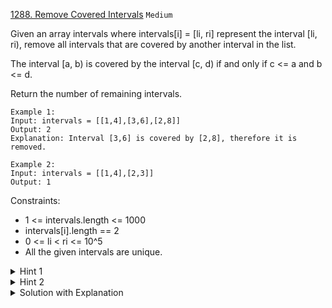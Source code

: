 [1288. Remove Covered Intervals](https://leetcode.com/problems/remove-covered-intervals/description/)
`Medium`

Given an array intervals where intervals[i] = [li, ri] represent the interval [li, ri), remove all intervals that are covered by another interval in the list.

The interval [a, b) is covered by the interval [c, d) if and only if c <= a and b <= d.

Return the number of remaining intervals.

```
Example 1:
Input: intervals = [[1,4],[3,6],[2,8]]
Output: 2
Explanation: Interval [3,6] is covered by [2,8], therefore it is removed.

Example 2:
Input: intervals = [[1,4],[2,3]]
Output: 1
```

Constraints:

- 1 <= intervals.length <= 1000
- intervals[i].length == 2
- 0 <= li < ri <= 10^5
- All the given intervals are unique.

<details>
<summary>Hint 1</summary>

How to check if an interval is covered by another?
</details>

<details>
<summary>Hint 2</summary>

Compare each interval to all others and check if it is covered by any interval.
</details>

<details>
<summary>Solution with Explanation</summary>

按照区间的起点进行升序排序：

.--------.
  .--------------.
     .-------.
       .---.
                    .---.
                      .------.

排序之后，两个相邻区间可能有如下三种情况：

1. 
```
.--------.
  .---.
```

2. 
```
.---------------.
        .---------------.
```

3. 
```
.-----.
         .------.
```


对于情况一，找到了覆盖区间。

对于情况二，两个区间可以合并，成一个大区间。

对于情况三，两个区间完全不相交。

依据几种情况，就可以写出代码了。

```java
class Solution {
    public int removeCoveredIntervals(int[][] intervals) {
        // 按照起点升序排列，起点相同时降序排列
        Arrays.sort(intervals, (a, b) -> {
            if (a[0] == b[0]) {
                return b[1] - a[1];
            }
            return a[0] - b[0];
        });

        // 记录合并区间的起点和终点
        int left = intervals[0][0];
        int right = intervals[0][1];

        int res = 0;
        for (int i = 1; i < intervals.length; i++) {
            int[] intv = intervals[i];
            // 情况一，找到覆盖区间
            if (left <= intv[0] && right >= intv[1]) {
                res++;
            }
            // 情况二，找到相交区间，合并
            if (right >= intv[0] && right <= intv[1]) {
                right = intv[1];
            }
            // 情况三，完全不相交，更新起点和终点
            if (right < intv[0]) {
                left = intv[0];
                right = intv[1];
            }
        }

        return intervals.length - res;
    }
}
```
</details>